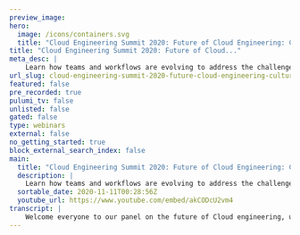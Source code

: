 ```yaml
---
preview_image:
hero:
  image: /icons/containers.svg
  title: "Cloud Engineering Summit 2020: Future of Cloud Engineering: Culture, Process, Tools"
title: "Cloud Engineering Summit 2020: Future of Cloud..."
meta_desc: |
    Learn how teams and workflows are evolving to address the challenges and opportunities of Cloud Engineering.
url_slug: cloud-engineering-summit-2020-future-cloud-engineering-culture-process-tools
featured: false
pre_recorded: true
pulumi_tv: false
unlisted: false
gated: false
type: webinars
external: false
no_getting_started: true
block_external_search_index: false
main:
  title: "Cloud Engineering Summit 2020: Future of Cloud Engineering: Culture, Process, Tools"
  description: |
    Learn how teams and workflows are evolving to address the challenges and opportunities of Cloud Engineering.
  sortable_date: 2020-11-11T00:28:56Z
  youtube_url: https://www.youtube.com/embed/akCODcU2vm4
transcript: |
    Welcome everyone to our panel on the future of Cloud engineering, uh especially around culture, process and tools. And we have a great Panelist uh line up here today, we have Abby Kearns, Amanda Silver, Jonathan Sullivan and Avi Cavalla. Thanks everyone for joining me today. Uh I'll let each Panelist introduce themselves and then I'll talk a little bit about what we're gonna be talking about today and we'll jump right into it. So I think we'll start uh in the order I see on my screen. Uh And I have a fun warm up question for you all. So you can kind of think about uh your answer to this, which is what is the best workplace perk you've ever had uh in your own opinion, your, your favorite workplace perk. Uh since we're talking about teens and culture today. So we'll start with Abby, please. And uh yeah, let, let us know about yourself and your favorite workplace perk. Thanks. I'm Abby Kearns. I'm the CTO at Puppets. Uh A favorite workplace perk. Uh I don't know, free coffee, I guess. I, I don't know. I've been, I don't know, I'm still used to getting used to having workplace perks at all because when I the 1st 15 years of my career, there were no workplace perks. Amanda, you're next on my screen. Hi, I'm Amanda Silver. I'm the CV P of uh product design and user research in Microsoft's developer division. So we work on tools like visual studio, code, typescript, visual studio, um all different kinds of developer tools and platforms. And my favorite workplace perk is definitely gotta be comprehensive health care. Thanks. Thanks, Amanda. Uh Jonathan. Uh Hi, I'm John Sullivan. I'm one of the co-founders and M CTO at NS one and favorite workplace perk. You have to go with Abby on this one. coffee. Just good coffee. Great. And Avi, hi, my name is Avi Kabale. I'm the vice president of engineering for J Frog uh focused on the pipelines product at J Frog. Uh I initially thought it was the workplace quirk but I think I, I finally figured out it was Park. Uh I'm glad other people went before me. So my, my favorite park would be I think we used to get haircuts at work and I used to like that quite a bit. Awesome. That sounds really fun. No, no longer in quarantine. Yeah, exactly. Great. So today, yeah, we're talking about culture process and tools and really, you know, focusing on kind of as teams bring their applications to the cloud often, you know, a big part of that is the tooling and the culture and the process that brings those applications there. And, uh I want to talk about kind of how that's gonna change as teams modernize and, and bring more and more into the cloud and kind of as, uh you know, the technology is changing uh more rapidly as well. So I, I think I'll just open it up to everyone and, and start by asking kind of as your teams shifted to remote work this year. Actually, I think that's kind of an interesting place to start. Uh Given we're all remote. Uh What are some of the best practices you've observed? And what are some of the mistakes you think teams should avoid? I'll go first, I'll go first. Uh I'll go from the void. Um Maybe it's because this is something I'm currently struggling with is the endless day of back to back zoom calls. And so, uh I, I feel like zoom fatigue is real and I feel like it's hard to replicate that in person, experience that in person opportunities for iteration. But at the end of the day, uh I do feel like back to back zoom calls just wears people down and makes people. My current, my current thinking is, is it starts to make people less creative and less engaged. Um And so I'm currently trying to figure out how do we shake things up? How do we get, how do we really continue to build culture, keep, keep teams engaged? But also figure out how to strike that balance because I do feel like we we all go into this slippery slip where we start our day with 6 a.m. Zoom calls and then continues on throughout the day. Uh you know, or John, in respect of your case, continues into the evening. And uh at the end of the day, do you, you know, you start to feel less productive and less engaged. And so I think that's the currently kind of the biggest challenge. I'm trying to figure out how do I sell for. So, if any, if you have any ideas, I'll take them. I think, I think what we found is that, that, you know, the transition during this period is not just work from home, it's work from home in the middle of a pandemic. And, and I think those two things are really, really different. I think one of the things that we're finding is that, you know, either because kids are also at home or because of the anxiety of, of the overall situation, you know, there's just a lot of different psychological issues that are going on right now in terms of how people are able to show up at work and bring their, bring their best selves. And that's required a lot of adjustment and a lot of um a lot of grace uh being given to employees to allow them to, you know, accommodate the psychological trauma that they're basically dealing with based on the fact that this is a pandemic situation uh for us, um We were about 30% remote before uh the pandemic hit. So we had a pretty good culture in pockets of the company, but it was a real adjustment for different teams, particularly, you know, outside of engineering, um or outside of pockets like depop is very distributed, but the core team wasn't. So one of the first things we did was there's a, there's a few companies out there like Hashi Corp and Git Lab and Gria who are remote first. And they've all done some really good writing and have um sort of open source, their playbooks for building a solid remote first culture. So there was a ton of uh really great advice in that. So, you know, finding companies who have, who have already lived this um uh some, some practical small stuff that we found really helps um is requiring or encouraging people to leave both their video on and their microphones on. Um you know, it's, there's nothing worse than kind of making a joke and, and trying to facilitate kind of normal human interaction and then just having an echo into the silence because people are laughing into a muted microphone. So that's, that's been really good from sort of just a cultural perspective and um kind of welcoming the distractions if my dog is barking in the background or people who have kids just acknowledging and not trying to kind of hide the fact that we're all in this together, working from home. Um uh I think having Abby and had great points around, around grace and uh boundaries, you know, it's easier than ever or, yeah, it's easier than ever to kind of burn out. So, um helping people not feel bad about taking time, encouraging that whatever kind of little perks you can do for the team, you know, we've had success or, or we've gotten just good feedback uh from telling people, hey, take a day off and also expensive dinner from seamless or whatever local kind of delivery thing you have on the company for, for you and you know, your family to just recognize that it's not only is it OK to take a break, but we're, we, we want to encourage that. So that's been pretty helpful. I mean, I think from JFR perspective, I think uh what we uh we were remote quite a bit uh in a macro perspective. I mean, we have distributed around the world time zone conflicts, all of that stuff. We were all used to that. So it was not that big of a change from that perspective. But what we did really miss is there used to be a lot of events where like, for example, uh in January, we had the entire company come to Cancun and we do this thing called uh Swamp Power, which is like 600 people all flying to Cancun for a couple of days. And this time it was in Cancun, but it's all over the world. But that kind of culture where there was a lot of in person stuff that was going on in terms of morale and everything, uh took a big uh beating. So what we ended up doing is having a lot of uh leadership, uh all hands where people were communicating and people were talking about what exactly was happening across the company so that everybody just stay connected. So that was kind of early on. And then slowly we eased that off once we felt like we started getting used to it. So it was just people were very focused in trying to make sure that we don't lose touch with each other. And once we got that thing working, the process were already in there. So we didn't really feel that much from uh just productivity and what we were shipping perspective, but it was just people and how they felt not having physical kind of presence in, in offices, which was causing them a lot of angst which we kind of managed by just over communicating and obviously with the move to remote lots of new tools and processes coming into place uh for, for various teams. Uh Also curious just you know that this is all happening in the backdrop of a large migration to the cloud by lots of companies uh by lots of teams. And so also curious to hear kind of what tools and processes you feel are having the largest impact on, on teams as they work today and, and kind of what's coming in your opinion, that's gonna have a big impact over the next few years. I can go first on this one. So uh I think the most important thing that we started doing is uh we started implementing this concept of communicate to yourself. Uh Usually people think that communication is about, I got to tell somebody what I'm doing or it sounds like as though it's an inquisition, uh even some meetings, everything, it sounds like you're kind of uh in inquiring what exactly is happening and trying to prevent people from not slacking off. But what we ended up starting doing is you just communicate with yourself. Here's what I'm gonna do here is what has happened here is where I'm stuck so that nobody really pings people to just ask them for status. Uh They can all go look up on tickets and figure out where things are. So what ended up happening is the culture changed from people ping you to help you as opposed to people pinging you to actually say, where are you in the process? So it became more collaborative. And so I think, I personally think that that's one of the biggest things people need to do is to just communicate with yourself and let people go figure out what the status is and, and that, that had really helped from a morale as well as productivity perspective across the teams. And if you don't mind going a little bit deeper, what, what kind of tools do you use for that self communication? Uh I mean, it's, it's like you can use any ticketing system, uh whatever you're using, it's really not one tool or the other. It's more of like, if you're using github issues, that's, that's fine. If you're using, that's fine. Uh But the idea behind it is uh rather than like having to speak in meetings and we were really focused on reducing the Zoom burnout. Uh We didn't want to have meetings for us, meetings was a sign of failure of how things should have actually happened. And so we were trying to get things back on track. So the way we kind of got done is just people would have Jira tickets which would uh fire automatic statuses into rooms and people are following whatever topics they're interested in. So it's, it's just like it's like think of it as an RSS feed for your entire organization of what exactly is happening. And, and that really helped in terms of people pinpointing here is where I can help and places where I can't help. I just stay away from trying to just be a person in a meeting. Yeah, I can definitely address both of those things, you know, a couple of years ago we started to study remote development teams and understand kind of what are their biggest pain points. And there's a bunch of different things that we found there's still so much pain in terms of, you know, what it's like to collaborate with somebody remotely. And there were two areas that we really focused on. One is how can we help developers collaborate on code? Uh not just asynchronously post commit but also pre commit. You know, the problem when developers are working together is often not it worked on my machine, but actually it was broken on my machine and I need your help to debug it. And so we started to work on a capability that we call live share, which actually allows two programmers to come in and basically have a pair programming environment where their code editor is shared and even their debug session can actually be shared so that they can start to step through breakpoints and look at call stacks together using their settings from their tools. Um whether you know, somebody has a different accessibility setting like high contrast mode or other things like that. This, we found to be incredibly helpful as everybody has transitioned to working from home. And it's become a daily uh tool for a lot of people both inside of Microsoft and outside of Microsoft. The other thing that we found as a big pain point is DEV box set up. And you know, we've all worked on, on containerizing applications over the past few years. But what's happened is we've now started to work on containerizing developer environments and that has allowed us to basically make it really easy to replicate a DEV environment. Um And then have that be hosted locally on a remote machine or in the public cloud. Um And so we've introduced those capabilities into visual studio code and visual studio. Over the past couple of years, we've found that to be super helpful as we've on boarded, new developers, as developers start to take on new projects. Um In terms of what we think is coming, you know, I think, I think actually one of the most exciting things is the occupation of machine learning to coding. Uh If you look at, you know, what are the most common code, commit comments that happen? Uh A lot of it is style based um so that developers can basically conform to the same styles as the rest of their, their development team. Um But also obviously, there's best practices, idiomatic api call patterns, things like that. And these are things that we think that machine learning can actually help us codify and then give, give developers guidance as their typing code. Very cool. Uh We've done a few similar things where um you know, as as avi mentioned, I think alignment is is really critical. So if more, more meetings equals failure knowing that and broadcasting that across the team so that everyone's on the same page um is really helpful because then everybody can contribute to one, they understand what the culture goal, cultural goal you're aiming for is. And then two, you can start to get ideas from everybody on, on how to fix that. So for us, it's really important that everybody that we agree on and everybody knows what goes where and when, where conversations need to happen. So um for a lot of stand ups, we just do those in Slack. Now we have a little lot that every morning and some, some time just pings and we'll all jump in there and, and, and that's also hits on that idea of sort of a self, uh, check in to, to list out or, you know, here are the three things that I'm focused on today or, or here's what happened yesterday. Here's something that I need help on. Um, and then we have a few other, um, Slack channels or, or places in Jira where, where different kind of thoughts go. So there's, um, you know, a, a cold brew cooler channel where it's just totally off topic, uh, you know, with a few guide rails to, to keep it civilized and, um, you know, hacker news channel, that kind of stuff. Um, there's another, maybe somebody remembers the name. It's totally escaping me at the moment, but particularly for new employees where, um, they can just basically post whatever it is they're working on, um, just, just broadcast it and other people can kind of observe and, you know, if they're getting stuck on something, they can, they can jump in camp for the life of me, remember what the, the term is for that. But that's been really helpful as well. Yeah, we're very similar here at, at Puppet John, we have this the virtual slack uh stand up. So with a little bot that reminds everybody and uh you know, for us, it's really been driving consistency and clarity around what we're working on and where we're going next and just the constant reminders of, of where we're evolving to and as we implement more tools and more services, how everyone can get access to those and, and really making sure there is a single system of record as it were with um for everyone because there is a proliferation of tools. So we're always trying to like hone in a little bit more and, and start to, to connect the dots between what we're working on, what the different teams are working on around the world. And then how does that align to where we're going over the next, you know, 12, 18, 24 months? Think I I just wanted to add one more thing uh is that uh we went away from estimates and that was something that didn't mean anything to us at all. And uh so what we ended up doing is something which is kind of what we call as critical chain program management, uh which is kind of, instead of looking from what I need to do, you start from what needs to get done from a goal perspective and you work backwards. So what ends up happening is things get broken down into sub tasks which are very, very manageable. So you start like saying, let's assume like I want to ship the next version of J fro pipelines we start off with, I want to ship it tomorrow. So why can't I do it? And then people start working backwards. So we spend a lot of time upfront for like a couple of days or three days in a group setting. Uh We call it like bedroom planning where we break down all of the stuff into some sort of a pork chart. And then what we actually do is manage that from. Uh So we have a visual diagram of all the stuff that needs to happen in terms of a graph, you know, in terms of what needs to get done. And so we don't care about timelines, we just care about how many tasks are left, what percentage is complete and then we look at risk. So what ends up happening is we are focused mostly on mitigating risk in the plan as opposed to figuring out status and inferring risk. And so I think, I think what we have done is uh especially at J Frog. This is something that we are kind of trying to do this across all of J frog is that focus on actually having a good graph in terms of what needs to get done, like and have all the cross dependencies identified. So all the teams know where they become blocking. And so most of our meetings are about blocking issues and uh prioritization issues where I need something from Team B and Team B is working on something else. And because of that, I am blocked and I can't make any progress. So it's, it's more of like resolution of risks and figuring out what the plan needs to be as opposed to, hey, are we on track because trust me on it. Uh It's every single person, I mean, 20 years of software development, I've never had the 1st 80% of the project say we are not on track and I've never had a project in the last 20% where we were completely off track. So I think it's super critical to kind of be more scientific about whether we're really on track or not. And that really helps pressure across the company because people are a lot more at ease, they know exactly what they need to do. So, part of what you're talking about A I think is also, you know, we're seeing teams move from longer release cycles toward more continuous development to continuous deployment practices. As teams also move toward the cloud, it's also kind of a natural fit to be able to do that kind of thing. I'm curious for, you know, all the panelists, uh what kind of tools and processes are you seeing teams, you know, undertake or, or use to help them make that transition or what have you, what advice would you give the teams um that you think are, you know, help them become very successful in, in doing C I CD. I mean, I can go first because I work in that space quite a bit. Uh So I think II I think people call, I mean, people kind of say C I CD in one breath and, and that's a fundamental kind of flaw from what we are really talking about, there are fundamentally different aspects of it. So what we really think about is so there's a vertical wall that is in between C I and, and CD. So the idea behind it is C I is all about making sure my code I wrote is not breaking unit are surpassing, things are actually working and there are no kind of security flaws or anything in the packages that I used and all of that stuff. So, and at the end of the C I process, you get a checkpoint and today what we call that is a binary. So it's some sort of a checkpoint. It could be as simple as a tar ball or a zip file or whatever. And, but that basically is a version that is immutable that says that this is blessed by my development organization. Now that wall is after anything to the right of that wall is what we call a CD. And, and that basically means you're actually assembling a bunch of these components to actually create a product that's meaningful and useful, that is deployable. So that's kind of where we see a fundamental difference between how people are trying to do. So what people end up thinking is that hey, from straight from get, I can actually do a deployment, you can do anything from anything. But the question is is that the right thing to do from a macro perspective? And what we've also seen from our enterprise customers is that sometimes this whole notion of I can do constant changes is very, very distracting for them because at the end of the day, we are in the tools business and we are actually shipping something that allows other people to build software on top of it. And if you keep changing on how you're actually using this product, it is very, very distracting for all of the enterprise because they're constantly in training mode as opposed to execution mode because you're so excited about shipping new features, but it's actually creating chaos in the customers actually using it. So what we ended up coming back to is yes, we have the capability to ship at any given point of time and we use that significantly to do patching and bug fixes and everything so that people feel that if there is a feature that is having issues, we can get them releases faster. But at the same point of time, we have gone into more of a structured release process for new features and, and people need to make that decision. It's not like we're deploying Facebook, right? We're building enterprise applications on which are going into banks, which are going to health care, which are going into all kinds of stuff. And you just can't go and create a consumer behavior in that. So people need to understand what business they are in, what the customers expect and, and make sure that you are sending your processes and not really combine C INC D as like one single term. I mean, it's, it's, it's a completely different mindset and it's, it's important to think from that the nuance of C Inc D, I think that's such a good point. Um particularly that like agility is only beneficial for things that need to be agile or benefit for being agile. And I'm sure there's, there's a sports metaphor here somewhere where like a tennis player is not going to be good at, at curling. And so things that don't need to be to move fast or change fast, you can undermine the stability of the systems by um you know, trying to get them into uh continued continuous delivery uh pipelines or um or practices. So, you know, at our company, for example, we have a um a build pipeline that, that takes all of our software packages that runs it through all the tests that you would expect and deploys it. Um to, to basically a fake production environment that's not actually accessible to customers, but looks and fields and is treated exactly like production. And then from there, there's a manual rollout process because of sort of the, the critical nature of our, of our platform. Um So, uh it's really making sure that I think including those kind of C I CD design principles, um not as an afterthought, but as as part of the development process. And you know, how do we want to deploy this and, and what's the benefit we get from integrating with these various build processes? And um and also as, as people are moving into that, I, I think a common place where we've seen uh certainly ourselves kind of go off track is, is biting up more than you can chew and trying to automate the whole thing versus finding a part that you'll, you'll benefit sort of the 80 20 rule where uh if I can automate this or automate the the build container or development environments, like those are areas where there's huge gain and no operational problems. Uh if something goes wrong, uh you know, because you, you can always build it manually. Yeah, I think for, I think, I totally agree with the point that C INC D are, are really not the same. And I think that also raises kind of, you know, an aspect of, of um one of the major transitions of moving to, you know, a Devops mindset is, is also as you're moving to shipping constantly, um customer feedback and user feedback is also essential. And, and so there's all different aspects of how can we, you know, provide better uh insight into how the product is actually performing for customers. And, you know, I think a lot of people think that this is something that only cloud or web applications can do. Um but this is also something that really all mobile and client application rich client applications should also be doing um so that they can get feedback from their users uh as they ship and continually improve, you know, the success criteria for their, for their customers um and shave off the edges of, of the customer journeys. And a big aspect of that is obviously, you know, things like feature flagging uh but also uh things like experimentation and, and um A B experiments which we've started to use a lot more heavily inside of. Um even our client applications like visual studio code. I wanted to add on what I, I thought I, we had a, a really great point about the, the segmentation between C I and, and CD. And one of the things I've been thinking a lot about particularly as we start to think about what is Dev ops, right? What is Dev ops in an enterprise space and, and what is the aspirations and what should the aspirations be for C I CD? And how do you start to build the two things that I think are the biggest challenges which is building that high trust in the system and the process and the people and then building the ability to communicate clearly across uh a lot of different teams, the work that's happening, the work that needs to happen and where things are. And so for me, I'm, I'm always fascinated by the intersection between the ask of C I CD and dub ups and the execution of that in, in environments, particularly in enterprises that are highly regulated or in the midst of, of a a larger automation journey. Really? How do they start to build those cultural practices in? And Abby, I guess you asked the question in there, what is Dev Ops? I'm kind of curious, what is your take on? What is Dev Ops? And then kind of maybe if you could follow up with just talking about, you know, how are you seeing roles on teams change as, as teams modernize and move to the cloud? I will say my thinking on Dev Ops has changed a lot over the last 89 years. Um I uh I for many years, I didn't really like the, the phrase Dev Ops because I really felt like it undermined and really didn't really clearly communicate to the work that had to happen because it's not just bringing developers and operators together. It's essentially, you know, to do it well, to do C I CD well, to do any of these level of automation. Well, you're actually pulling together uh larger cross functional teams that are more than just developers and operators. There's product owners, their line of business owners, there are uh platform architects in many of these companies. And so really, for me, it, it's how do you bring uh cross functional teams together in high trust environments and allow them to both effectively communicate but also effectively quickly and iterative, deliver on, on software. And I, I do feel like we, we've been as a collective on this big journey around Deb S over the last decade. And we've, we've, we've really seen both the aspiration of where we wanted to be, but also as technology has improved. And as we've seen more organizations really start to, to delve more deeply into this, the way that it's executed has changed over the years. And what's been really nice to see is a lot of organizations that are really improving upon those. So we spend a lot of time in the global 5000 and, and really seeing how organizations are actually able to internalize the practices and not just practices they would apply to deploying to cloud native or public clouds, but uh more importantly how they're bringing those practices back for on Prem as well and really starting to build those cross functional teams and changing the organ way the organization works. And, and so, for me, when I think about where Deb ops is, it's really those high trust, small teams that are able to quickly identify iterate and develop new software and then really start to scale that across the business. I mean, I agree with Abby on the on the devops term being kind of like it's, it's a wig term. Uh So one of the ways, I mean, I'm gonna take a very radical approach on this one and, and I personally think that there is the aspect of being having empathy, communication, collaboration, all of that stuff. I mean, those are all things that we should be doing no matter what I mean, it's I don't think we need DeVos to do those kind of things. So I think I want to keep that completely separated out and I say like as humans, we should just be empathetic to people and what their situations are. But that being said now I'm just gonna bring it down to just pure tools. And I personally think that if a developer needs to know what an operator is going to do and if an operator needs to know what type of application is being built, you have already lost the battle. So, and I personally think that there needs to be complete deep coupling between the actual infrastructure on which your application runs. And the way application is designed, the infrastructure needs to be supported. So it's more of like two teams building the platform capabilities in order to be able to build the modern applications that you want. So the idea of like having software defined networking is an aspect of the operations team, improving the platform capability so that developers can actually leverage the software defined networking as part of their applications. So I think yes, I wanna do the collaboration. I wanna understand each other's point of view and all of that stuff. But if as an organization, you need to be moving towards capabilities of what your operations and infrastructure team is providing you and your application team should be able to leverage it and application team should be providing monitoring hooks, uh logs, uh log aggregation, these kind of things so that it helps the operations team to be able to monitor this better. I mean, I even talk about like standardization of chord. I mean, it's super important like I always tell people like at one am in the morning you get an error chord. How do you know what part, what part of the code is actually causing it? I mean, you need to be very, very clear about that. So I think, I think the more you decouple, I think it has a better success as opposed to trying to couple everything because trust me on it. Uh There are folks who love being in that operation level infrastructure, SRE kind of mindset and there are folks who are in the world who love to build software and build features and everything and trying to make everybody do everything. You will end up with the lowest common denominator as opposed to trying to go for the highest common factor. It's kind of funny, you know, I mean, I think everybody kind of thinks about it as software plus, you know, people and processes so that everybody is, is optimized. And as we realize um that we have more of a need to integrate various different aspects of, of what it means to ship software. We keep creating these conglomerate words like, like DEV set ups or, you know, uh it, it kind of feels like German word construction a little bit. Um And so, you know, it's kind of this question of like, well, where, where will it end? What would be the ultimate uh fusion of all of the aspects of software development uh and kind of, you know, operations that, that would encompass everything that you'd need to think about? Yeah, and, and I think that's maybe a full stack engineer, but it only works at like the very first employee for, for a startup. So, I mean, these are all just such great points. Um Kind of like Abby, I've, I've given up trying to define de ops, but I think it's also just been such a moving target and, you know, can remember when it used to be very clearly like developers and then sins of which I, I was one, you know, operating the thing that was kind of thrown over the wall. And so that, you know, that made sense, the union of those two things I, I think is where that for me anyway, felt like it was coming from. Um But uh you know, like, like the move from on Prem to the cloud and, and back on Prem, you know, the way that's, that's kind of disappearing thanks to containers and, and, and, and contributions from all, certainly all the companies on this call. Um The functional requirements are so different now too. It's not just developers and operators, it's a front and developer and a database engineer and uh you know, five other specialized roles who go into building this one application. Um And I, I love, you know, the phrase, the, you know, small, small teams with high trust, they need to have those principles in there and it's not like you're going and hiring a DEV ops engineer. And if, if you're doing that, there's a, there's probably a problem. Um And uh you know, bringing all those, all those things together to understand the whole objective and back to Avi's point about empathy for what does the code need to do once it's in production? You know, that's, that's really to me kind of where the heart of, um, what Dev Ops as, as an ethos was or is, or, or will again be, I think the funniest thing I see is Dev Ops training. I mean, I, I have no idea what that is. I mean, so it's, it's just crazy for me if somebody says I do devs training so well, I mean, at, at the same time, I, I hear you on that because it's such an ill defined term. But at the same time, I think we have to recognize that there are so many enterprises that are still very early in their journey towards, you know, even doing C I and, and uh you know, recognizing things like what you observed earlier in terms of the difference between C I and CD, it's kind of, you know, a somewhat evolved viewpoint. So I think a lot of, you know, DeVos training is really about, about just educating people on what are these practices as they start to move forward. Uh Maybe there's not something specific like the discipline like mathematics or something like that, that that is as tangible. But I, I think it is kind of, you know, a lot of it is discussion just like what we're having here, which is just what are these best practices as you, as you change your culture and your tools and your processes? I I will say, but uh I think uh to your point, I think devops is, is becoming the new digital transformation. Um which is, I mean, I think your point is it's, it's becoming all things to all people. Um But, you know, I do think organizations are trying to wrap their heads around. How do we do this? How do we deliver software faster to production full stop and whatever you wanna call that, if you want to call it agile dev ops Digital Transformation, whatever works. But I think at the end of the day, you know, I'm a big believer in the process and the culture part first and then technology should follow because realistically, if you buy all of the best tools and buy all the automation tools and you're, you're running a full cloud native stack and you're automating your entire pipeline. If you don't have the process and the culture around that it doesn't work if you, if you don't understand um and conceptually understand how to build those collaborative cross functional teams that are really starting to, to apply those processes to the way they work. It won't, you won't ever be able to get anything out the door because it will get held up at all the gates you have already in place and it's still, it won't shave any time. And so I think for me, I, even though I work at Puppet and obviously we, we talk a lot about automation and that's, that's kind of where our focus is. I'm a big believer that the culture and the people in the process part is, is equally if not more important than the tools you invest in. I noticed we're actually almost out of time. So I just wanna say thank you to everyone for spending the time with us today and, and having a chat, uh any final thoughts or words from each of you. I think, I think one of the things that's very timely for the moment that we're all in is just, and, and it kind of also speaks to the conversation about what is de s and as we think about, you know, what are the constraints that everybody uh needs to be working with is just this idea of, of empathy um for your customers, for your developers, for your operators. You know, how using the idea of empathy as a way to understand the challenges that they face on a day to day basis and then figuring out how you can partner with them to basically ease their, their challenges and the pain that they experience on on an everyday basis. How can you make, how can you make people's lives easier? 11 last thought from my side is I think, I think if, if people want to take away one thing from this is I think most organizations should focus on meantime to recovery as opposed to reducing failures. And, and I think what I mean by that is the more your products and stuff can roll back to the prior version, the better you are in the maturity of where you want to actually be. So if you kind of constantly want to evaluate where you are, you just want to check on like how quickly can I go back to the prior version? And what does it actually take? And then as long as that number is reducing, that means it will actually increase confidence in all parts of your organization to be able to move faster. And, and, and I think I just kind of wanna let folks to kind of think about that and say, hey, how do I worry about meantime, to recover as opposed to number of failures? And I think that's would be my closing point. I wanna plus one, what Amanda said, I mean, empathy and I would add to that patience. It's a journey and I feel like that is an overused term these days, but it is a journey and it's a process and, and to really be patient and remain focused on your ultimate objective. What is your goal and just kind of remain focused on that and the way every company gets there is, is slightly different and I think just kind of follow follow your own path as you think about how do you want to drive towards that ultimate goal which is delivering software faster? I wish I had something original to add. But II, I mean, all of those are, are such important points and, and I, I do think you can boil it down to empathy and, and patience is a great one and maybe telling that back to, you know, setting really clear goals and expectations. So slas service level objectives um a clear understanding of, of where it's OK to kind of push the boundaries for developers. Like if this system goes down for an hour, it's ok. You know, you don't want everybody walking on eggshells because then that kind of stifles innovation. So I think if you, if you boil it down, it, it really means just re focusing very closely on making your company a great place to work. And if you're digging on that and, and listening to people and the struggles, they're having things about, hey, it's too difficult to build, to assemble the development environment or it takes forever to, to run the build or I have trouble deploying those things are will fall out and making sure that kind of at the highest levels and throughout the company that you're addressing those things. Um Well, well, one and it's gonna help with retention, it's gonna help with um you know, making it a better place to work. But ultimately, like a said, it will actually help you uh achieve whatever it is that you're setting out to achieve the goal as a company, right? Well, thank you everyone. I really appreciate your time and thank you, Abby, thank you Abby. Thank you Joan. And thank you, Amanda. Very well. Thank you. Thanks for having us. Thanks.
---
```

